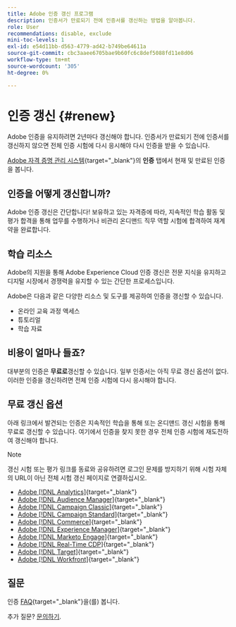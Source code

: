 ```yaml
---
title: Adobe 인증 갱신 프로그램
description: 인증서가 만료되기 전에 인증서를 갱신하는 방법을 알아봅니다.
role: User
recommendations: disable, exclude
mini-toc-levels: 1
exl-id: e54d11bb-d563-4779-ad42-b749be64611a
source-git-commit: cbc3aaee6705bae9b60fc6c8def5088fd11e8d06
workflow-type: tm+mt
source-wordcount: '305'
ht-degree: 0%

---
```


# 인증 갱신 {#renew}

Adobe 인증을 유지하려면 2년마다 갱신해야 합니다. 인증서가 만료되기 전에 인증서를 갱신하지 않으면 전체 인증 시험에 다시 응시해야 다시 인증을 받을 수 있습니다.

[Adobe 자격 증명 관리 시스템](https://www.certmetrics.com/adobe/candidate/cert_summary.aspx){target="_blank"}의 **인증** 탭에서 현재 및 만료된 인증을 봅니다.

## 인증을 어떻게 갱신합니까?

Adobe 인증 갱신은 간단합니다! 보유하고 있는 자격증에 따라, 지속적인 학습 활동 및 평가 합격을 통해 업무를 수행하거나 비관리 온디맨드 직무 역할 시험에 합격하여 재계약을 완료합니다.

## 학습 리소스

Adobe의 지원을 통해 Adobe Experience Cloud 인증 갱신은 전문 지식을 유지하고 디지털 시장에서 경쟁력을 유지할 수 있는 간단한 프로세스입니다.

Adobe은 다음과 같은 다양한 리소스 및 도구를 제공하여 인증을 갱신할 수 있습니다.

* 온라인 교육 과정 액세스
* 튜토리얼
* 학습 자료

## 비용이 얼마나 들죠?

대부분의 인증은 **무료로**&#x200B;갱신할 수 있습니다. 일부 인증서는 아직 무료 갱신 옵션이 없다. 이러한 인증을 갱신하려면 전체 인증 시험에 다시 응시해야 합니다.

## 무료 갱신 옵션

아래 링크에서 발견되는 인증은 지속적인 학습을 통해 또는 온디맨드 갱신 시험을 통해 무료로 갱신할 수 있습니다. 여기에서 인증을 찾지 못한 경우 전체 인증 시험에 재도전하여 갱신해야 합니다.

>[!NOTE]
>
>갱신 시험 또는 평가 링크를 동료와 공유하려면 로그인 문제를 방지하기 위해 시험 자체의 URL이 아닌 전체 시험 갱신 페이지로 연결하십시오.

* [Adobe [!DNL Analytics]](https://experienceleague.adobe.com/docs/certification/certification/technical-certifications/aa/aa-renew.html){target="_blank"}
* [Adobe [!DNL Audience Manager]](https://experienceleague.adobe.com/docs/certification/certification/technical-certifications/aam/aam-renew.html){target="_blank"}
* [Adobe [!DNL Campaign Classic]](https://experienceleague.adobe.com/docs/certification/certification/technical-certifications/acc/acc-renew.html){target="_blank"}
* [Adobe [!DNL Campaign Standard]](https://experienceleague.adobe.com/docs/certification/certification/technical-certifications/acs/acs-renew.html){target="_blank"}
* [Adobe [!DNL Commerce]](https://experienceleague.adobe.com/docs/certification/certification/technical-certifications/ac/ac-renew.html){target="_blank"}
* [Adobe [!DNL Experience Manager]](https://experienceleague.adobe.com/docs/certification/certification/technical-certifications/aem/aem-renew.html){target="_blank"}
* [Adobe [!DNL Marketo Engage]](https://experienceleague.adobe.com/docs/certification/certification/technical-certifications/ame/ame-renew.html){target="_blank"}
* [Adobe [!DNL Real-Time CDP]](https://experienceleague.adobe.com/docs/certification/certification/technical-certifications/rtcdp/rtcdp-renew.html){target="_blank"}
* [Adobe [!DNL Target]](https://experienceleague.adobe.com/docs/certification/certification/technical-certifications/at/at-renew.html){target="_blank"}
* [Adobe [!DNL Workfront]](https://experienceleague.adobe.com/docs/certification/program/technical-certifications/aw/aw-renew.html){target="_blank"}

## 질문

인증 [FAQ](https://experienceleague.adobe.com/docs/certification/certification/faq.html){target="_blank"}을(를) 봅니다.

추가 질문? [문의하기](mailto:certif@adobe.com).
